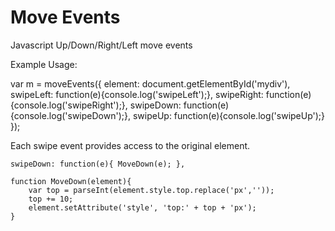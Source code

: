 Move Events
==========

Javascript Up/Down/Right/Left move events

Example Usage:

var m = moveEvents({
  element: document.getElementById('mydiv'),
  swipeLeft: function(e){console.log('swipeLeft');},
  swipeRight: function(e){console.log('swipeRight');},
  swipeDown: function(e){console.log('swipeDown');},
  swipeUp: function(e){console.log('swipeUp');}
});

Each swipe event provides access to the original element.

```
swipeDown: function(e){ MoveDown(e); },
```

```
function MoveDown(element){
	var top = parseInt(element.style.top.replace('px',''));
	top += 10;
	element.setAttribute('style', 'top:' + top + 'px');
}
```